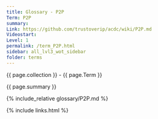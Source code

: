 ```yaml
---
title: Glossary - P2P
Term: P2P
summary: 
Link: https://github.com/trustoverip/acdc/wiki/P2P.md
Videostart: 
Level: 1
permalink: /term_P2P.html
sidebar: all_lvl3_wot_sidebar
folder: terms
---
```


{{ page.collection }} - {{ page.Term }}

   {{ page.summary }}

{% include_relative glossary/P2P.md %}

 {% include links.html %} 
